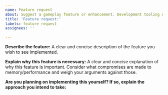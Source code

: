 ```yaml
---
name: Feature request
about: Suggest a gameplay feature or enhancement. Development tooling does not count.
title: 'Feature request:'
labels: feature request
assignees: ''

---
```


**Describe the feature:**
A clear and concise description of the feature you wish to see implemented.

**Explain why this feature is necessary:**
A clear and concise explanation of why this feature is important. Consider what compromises are made to memory/performance and weigh your arguments against those.

**Are you planning on implementing this yourself? If so, explain the approach you intend to take:**
